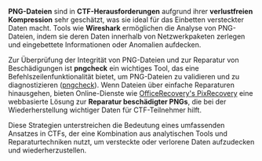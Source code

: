 **PNG-Dateien** sind in **CTF-Herausforderungen** aufgrund ihrer **verlustfreien Kompression** sehr geschätzt, was sie ideal für das Einbetten versteckter Daten macht. Tools wie **Wireshark** ermöglichen die Analyse von PNG-Dateien, indem sie deren Daten innerhalb von Netzwerkpaketen zerlegen und eingebettete Informationen oder Anomalien aufdecken.

Zur Überprüfung der Integrität von PNG-Dateien und zur Reparatur von Beschädigungen ist **pngcheck** ein wichtiges Tool, das eine Befehlszeilenfunktionalität bietet, um PNG-Dateien zu validieren und zu diagnostizieren ([pngcheck](http://libpng.org/pub/png/apps/pngcheck.html)). Wenn Dateien über einfache Reparaturen hinausgehen, bieten Online-Dienste wie [OfficeRecovery's PixRecovery](https://online.officerecovery.com/pixrecovery/) eine webbasierte Lösung zur **Reparatur beschädigter PNGs**, die bei der Wiederherstellung wichtiger Daten für CTF-Teilnehmer hilft.

Diese Strategien unterstreichen die Bedeutung eines umfassenden Ansatzes in CTFs, der eine Kombination aus analytischen Tools und Reparaturtechniken nutzt, um versteckte oder verlorene Daten aufzudecken und wiederherzustellen.
